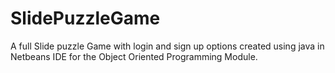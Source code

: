 # SlidePuzzleGame
A full Slide puzzle Game with login and sign up options created using java in Netbeans IDE for the Object Oriented Programming Module.
